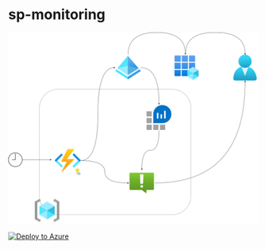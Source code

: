# sp-monitoring

![alt](./diagram.png)

[![Deploy to Azure](https://aka.ms/deploytoazurebutton)](https://portal.azure.com/#create/Microsoft.Template/uri/https://raw.githubusercontent.com/kwiecek/sp-monitoring/main/deploySpMonitoringSub.json)


